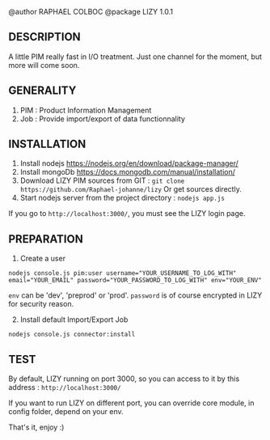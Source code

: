 @author RAPHAEL COLBOC
@package LIZY 1.0.1

DESCRIPTION
-----------

A little PIM really fast in I/O treatment. Just one channel for the moment, but more will come soon.

GENERALITY
-----------

1. PIM : Product Information Management
2. Job : Provide import/export of data functionnality

INSTALLATION
------------

1. Install nodejs https://nodejs.org/en/download/package-manager/
2. Install mongoDb https://docs.mongodb.com/manual/installation/
3. Download LIZY PIM sources from GIT : 
`git clone https://github.com/Raphael-johanne/lizy`
Or get sources directly.
4. Start nodejs server from the project directory : `nodejs app.js`

If you go to `http://localhost:3000/`, you must see the LIZY login page.

PREPARATION 
------------

1. Create a user

`nodejs console.js pim:user username="YOUR_USERNAME_TO_LOG_WITH" email="YOUR_EMAIL" password="YOUR_PASSWORD_TO_LOG_WITH" env="YOUR_ENV"`

`env` can be 'dev', 'preprod' or 'prod'.
`password` is of course encrypted in LIZY for security reason.

2. Install default Import/Export Job

`nodejs console.js connector:install`

TEST
------------

By default, LIZY running on port 3000, so you can access to it by this address : `http://localhost:3000/`

If you want to run LIZY on different port, you can override core module, in config folder, depend on your env.

That's it, enjoy :)



